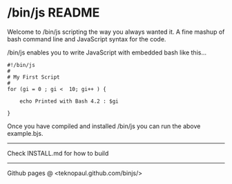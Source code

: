 
# /bin/js README

Welcome to /bin/js scripting the way you always wanted it. A fine mashup of bash command line and JavaScript syntax for the code.

/bin/js enables you to write JavaScript with embedded bash like this...

    #!/bin/js
    #
    # My First Script
    #
    for (gi = 0 ; gi <  10; gi++ ) {

        echo Printed with Bash 4.2 : $gi

    }

Once you have compiled and installed /bin/js you can run the above example.bjs.

***

Check INSTALL.md for how to build

***

Github pages @ <teknopaul.github.com/binjs/>


